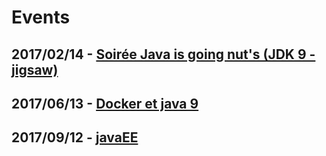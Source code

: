 # Events


## 2017/02/14 - [Soirée Java is going nut's (JDK 9 - jigsaw)](../events/20170214-jigsaw.html)


## 2017/06/13 - [Docker et java 9](../events/20170613-docker.html)


## 2017/09/12 - [javaEE](../events/201700912-javaEE.html)

